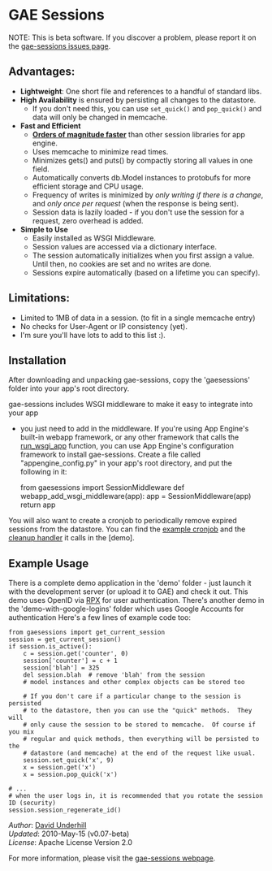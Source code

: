 GAE Sessions
=

NOTE: This is beta software.  If you discover a problem, please report it on the
[gae-sessions issues page](http://github.com/dound/gae-sessions/issues).


Advantages:
-
 * __Lightweight__: One short file and references to a handful of standard libs.
 * __High Availability__ is ensured by persisting all changes to the datastore.
     - If you don't need this, you can use <code>set\_quick()</code> and
       <code>pop\_quick()</code> and data will only be changed in memcache.
 * __Fast and Efficient__
     - [__Orders of magnitude
       faster__](http://wiki.github.com/dound/gae-sessions/comparison-with-alternative-libraries)
       than other session libraries for app engine.
     - Uses memcache to minimize read times.
     - Minimizes gets() and puts() by compactly storing all values in one field.
     - Automatically converts db.Model instances to protobufs for more
       efficient storage and CPU usage.
     - Frequency of writes is minimized by *only writing if there is a change*,
       and *only once per request* (when the response is being sent).
     - Session data is lazily loaded - if you don't use the session for a
       request, zero overhead is added.
 * __Simple to Use__
     - Easily installed as WSGI Middleware.
     - Session values are accessed via a dictionary interface.
     - The session automatically initializes when you first assign a value.
       Until then, no cookies are set and no writes are done.
     - Sessions expire automatically (based on a lifetime you can specify).


Limitations:
-
  * Limited to 1MB of data in a session.  (to fit in a single memcache entry)
  * No checks for User-Agent or IP consistency (yet).
  * I'm sure you'll have lots to add to this list :).


Installation
-

After downloading and unpacking gae-sessions, copy the 'gaesessions' folder into
your app's root directory.

gae-sessions includes WSGI middleware to make it easy to integrate into your app
- you just need to add in the middleware.  If you're using App Engine's built-in
webapp framework, or any other framework that calls the
[run_wsgi_app](http://code.google.com/appengine/docs/python/tools/webapp/utilmodule.html)
function, you can use App Engine's configuration framework to install
gae-sessions.  Create a file called "appengine_config.py" in your app's root
directory, and put the following in it:

    from gaesessions import SessionMiddleware
    def webapp_add_wsgi_middleware(app):
        app = SessionMiddleware(app)
        return app

You will also want to create a cronjob to periodically remove expired sessions
from the datastore.  You can find the [example
cronjob](http://github.com/dound/gae-sessions/tree/master/demo/cron.yaml) and
the [cleanup handler](http://github.com/dound/gae-sessions/tree/master/demo/cleanup_sessions.py)
it calls in the [demo].


Example Usage
-

There is a complete demo application in the 'demo' folder - just launch it with
the development server (or upload it to GAE) and check it out.  This demo uses
OpenID via [RPX](http://www.rpxnow.com) for user authentication.  There's
another demo in the 'demo-with-google-logins' folder which uses Google Accounts
for authentication Here's a few lines of example code too:

    from gaesessions import get_current_session
    session = get_current_session()
    if session.is_active():
        c = session.get('counter', 0)
        session['counter'] = c + 1
        session['blah'] = 325
        del session.blah  # remove 'blah' from the session
        # model instances and other complex objects can be stored too

        # If you don't care if a particular change to the session is persisted
        # to the datastore, then you can use the "quick" methods.  They will
        # only cause the session to be stored to memcache.  Of course if you mix
        # regular and quick methods, then everything will be persisted to the
        # datastore (and memcache) at the end of the request like usual.
        session.set_quick('x', 9)
        x = session.get('x')
        x = session.pop_quick('x')

    # ...
    # when the user logs in, it is recommended that you rotate the session ID (security)
    session.session_regenerate_id()


_Author_: [David Underhill](http://www.dound.com)  
_Updated_: 2010-May-15 (v0.07-beta)  
_License_: Apache License Version 2.0

For more information, please visit the [gae-sessions webpage](http://github.com/dound/gae-sessions/).
